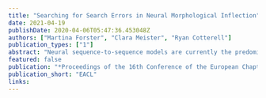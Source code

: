 ```yaml
---
title: "Searching for Search Errors in Neural Morphological Inflection"
date: 2021-04-19
publishDate: 2020-04-06T05:47:36.453048Z
authors: ["Martina Forster", "Clara Meister", "Ryan Cotterell"]
publication_types: ["1"]
abstract: "Neural sequence-to-sequence models are currently the predominant choice for language generation tasks. Yet, on word-level tasks, exact inference of these models reveals the empty string is often the global optimum. Prior works have speculated this phenomenon is a result of the inadequacy of neural models for language generation. However, in the case of morphological inflection, we find that the empty string is almost never the most probable solution under the model. Further, greedy search often finds the global optimum. These observations suggest that the poor calibration of many neural models may stem from characteristics of a specific subset of tasks rather than general ill-suitedness of such models for language generation."
featured: false
publication: "*Proceedings of the 16th Conference of the European Chapter of the Association for Computational Linguistics*"
publication_short: "EACL"
links:
---
```


